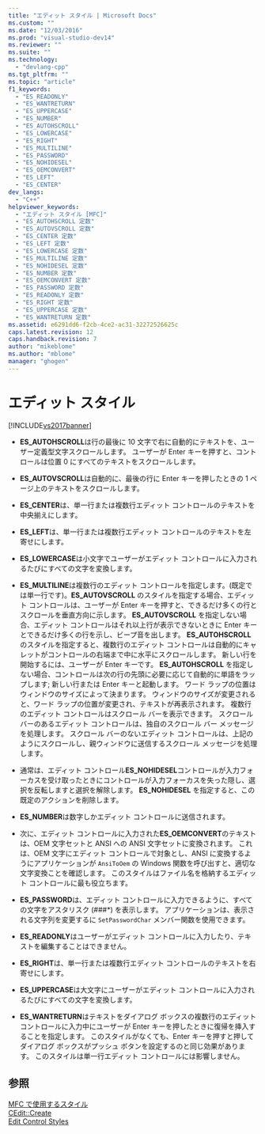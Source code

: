 ```yaml
---
title: "エディット スタイル | Microsoft Docs"
ms.custom: ""
ms.date: "12/03/2016"
ms.prod: "visual-studio-dev14"
ms.reviewer: ""
ms.suite: ""
ms.technology: 
  - "devlang-cpp"
ms.tgt_pltfrm: ""
ms.topic: "article"
f1_keywords: 
  - "ES_READONLY"
  - "ES_WANTRETURN"
  - "ES_UPPERCASE"
  - "ES_NUMBER"
  - "ES_AUTOHSCROLL"
  - "ES_LOWERCASE"
  - "ES_RIGHT"
  - "ES_MULTILINE"
  - "ES_PASSWORD"
  - "ES_NOHIDESEL"
  - "ES_OEMCONVERT"
  - "ES_LEFT"
  - "ES_CENTER"
dev_langs: 
  - "C++"
helpviewer_keywords: 
  - "エディット スタイル [MFC]"
  - "ES_AUTOHSCROLL 定数"
  - "ES_AUTOVSCROLL 定数"
  - "ES_CENTER 定数"
  - "ES_LEFT 定数"
  - "ES_LOWERCASE 定数"
  - "ES_MULTILINE 定数"
  - "ES_NOHIDESEL 定数"
  - "ES_NUMBER 定数"
  - "ES_OEMCONVERT 定数"
  - "ES_PASSWORD 定数"
  - "ES_READONLY 定数"
  - "ES_RIGHT 定数"
  - "ES_UPPERCASE 定数"
  - "ES_WANTRETURN 定数"
ms.assetid: e6291dd6-f2cb-4ce2-ac31-32272526625c
caps.latest.revision: 12
caps.handback.revision: 7
author: "mikeblome"
ms.author: "mblome"
manager: "ghogen"
---
```

# エディット スタイル
[!INCLUDE[vs2017banner](../../assembler/inline/includes/vs2017banner.md)]

-   **ES\_AUTOHSCROLL**は行の最後に 10 文字で右に自動的にテキストを、ユーザー定義型文字スクロールします。  ユーザーが Enter キーを押すと、コントロールは位置 0 にすべてのテキストをスクロールします。  
  
-   **ES\_AUTOVSCROLL**は自動的に、最後の行に Enter キーを押したときの 1 ページ上のテキストをスクロールします。  
  
-   **ES\_CENTER**は、単一行または複数行エディット コントロールのテキストを中央揃えにします。  
  
-   **ES\_LEFT**は、単一行または複数行エディット コントロールのテキストを左寄せにします。  
  
-   **ES\_LOWERCASE**は小文字でユーザーがエディット コントロールに入力されるたびにすべての文字を変換します。  
  
-   **ES\_MULTILINE**は複数行のエディット コントロールを指定します。\(既定では単一行です\)。**ES\_AUTOVSCROLL** のスタイルを指定する場合、エディット コントロールは、ユーザーが Enter キーを押すと、できるだけ多くの行とスクロールを垂直方向に示します。  **ES\_AUTOVSCROLL** を指定しない場合、エディット コントロールはそれ以上行が表示できないときに Enter キーとできるだけ多くの行を示し、ビープ音を出します。  **ES\_AUTOHSCROLL** のスタイルを指定すると、複数行のエディット コントロールは自動的にキャレットがコントロールの右端まで中に水平にスクロールします。  新しい行を開始するには、ユーザーが Enter キーです。  **ES\_AUTOHSCROLL** を指定しない場合、コントロールは次の行の先頭に必要に応じて自動的に単語をラップします; 新しい行または Enter キーと起動します。  ワード ラップの位置はウィンドウのサイズによって決まります。  ウィンドウのサイズが変更されると、ワード ラップの位置が変更され、テキストが再表示されます。  複数行のエディット コントロールはスクロール バーを表示できます。  スクロール バーのあるエディット コントロールは、独自のスクロール バー メッセージを処理します。  スクロール バーのないエディット コントロールは、上記のようにスクロールし、親ウィンドウに送信するスクロール メッセージを処理します。  
  
-   通常は、エディット コントロール**ES\_NOHIDESEL**コントロールが入力フォーカスを受け取ったときにコントロールが入力フォーカスを失った隠し、選択を反転しますと選択を解除します。  **ES\_NOHIDESEL** を指定すると、この既定のアクションを削除します。  
  
-   **ES\_NUMBER**は数字しかエディット コントロールに送信されます。  
  
-   次に、エディット コントロールに入力された**ES\_OEMCONVERT**のテキストは、OEM 文字セットと ANSI への ANSI 文字セットに変換されます。  これは、OEM 文字にエディット コントロールで対象とし、ANSI に変換するようにアプリケーションが `AnsiToOem` の Windows 関数を呼び出すと、適切な文字変換ことを確認します。  このスタイルはファイル名を格納するエディット コントロールに最も役立ちます。  
  
-   **ES\_PASSWORD**は、エディット コントロールに入力できるように、すべての文字をアスタリスク \(\#\#\#\*\) を表示します。  アプリケーションは、表示される文字列を変更するに `SetPasswordChar` メンバー関数を使用できます。  
  
-   **ES\_READONLY**はユーザーがエディット コントロールに入力したり、テキストを編集することはできません。  
  
-   **ES\_RIGHT**は、単一行または複数行エディット コントロールのテキストを右寄せにします。  
  
-   **ES\_UPPERCASE**は大文字にユーザーがエディット コントロールに入力されるたびにすべての文字を変換します。  
  
-   **ES\_WANTRETURN**はテキストをダイアログ ボックスの複数行のエディット コントロールに入力中にユーザーが Enter キーを押したときに復帰を挿入することを指定します。  このスタイルがなくても、Enter キーを押すと押してダイアログ ボックスがプッシュ ボタンを設定するのと同じ効果があります。  このスタイルは単一行エディット コントロールには影響しません。  
  
## 参照  
 [MFC で使用するスタイル](../../mfc/reference/styles-used-by-mfc.md)   
 [CEdit::Create](../Topic/CEdit::Create.md)   
 [Edit Control Styles](http://msdn.microsoft.com/library/windows/desktop/bb775464)